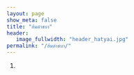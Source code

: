 ```yaml
---
layout: page
show_meta: false
title: "ส้มตำชบา"
header:
   image_fullwidth: "header_hatyai.jpg"
permalink: "/ส้มตำชบา/"
---
```

1.
